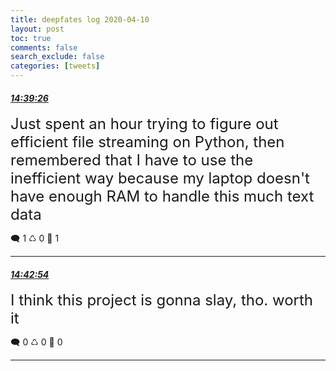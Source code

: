 ```yaml
---
title: deepfates log 2020-04-10
layout: post
toc: true
comments: false
search_exclude: false
categories: [tweets]
---
```



#### <a href = "https://twitter.com/deepfates/status/1248712214057377792">*14:39:26*</a>

<font size="5">Just spent an hour trying to figure out efficient file streaming on Python, then remembered that I have to use the inefficient way because my laptop doesn't have enough RAM to handle this much text data</font>



🗨️ 1 ♺ 0 🤍  1   

---
    
#### <a href = "https://twitter.com/deepfates/status/1248713088422924288">*14:42:54*</a>

<font size="5">I think this project is gonna slay, tho. worth it</font>



🗨️ 0 ♺ 0 🤍  0   

---
    
            

